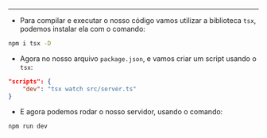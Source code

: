 ___
- Para compilar e executar o nosso código vamos utilizar a biblioteca `tsx`, podemos instalar ela com o comando:
```bash
npm i tsx -D
```
- Agora no nosso arquivo `package.json`, e vamos criar um script usando o `tsx`:
```json
"scripts": {
	"dev": "tsx watch src/server.ts"
}
```
- E agora podemos rodar o nosso servidor, usando o comando:
```bash
npm run dev
```

